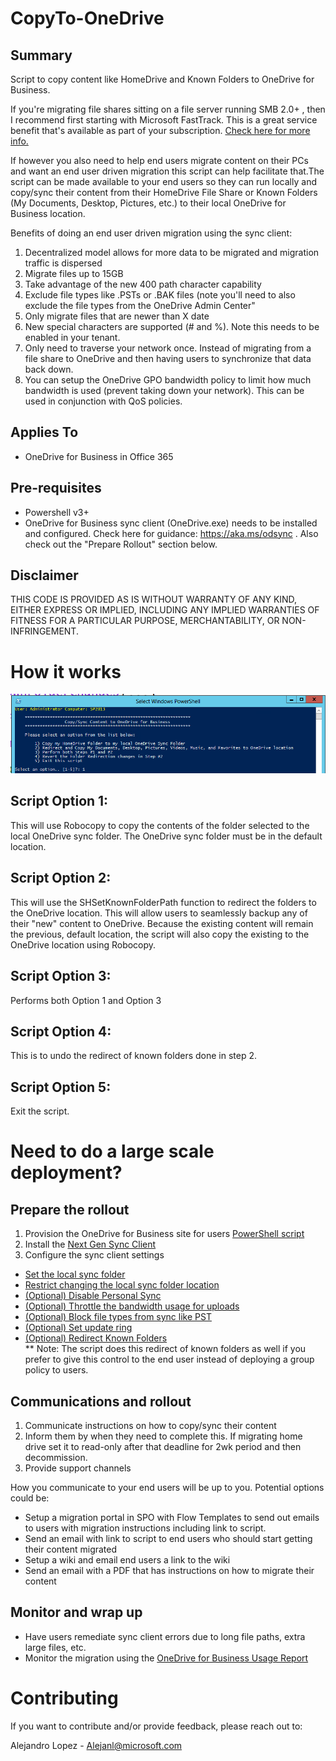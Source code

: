 # CopyTo-OneDrive
## Summary
Script to copy content like HomeDrive and Known Folders to OneDrive for Business. 

If you're migrating file shares sitting on a file server running SMB 2.0+ , then I recommend first starting with Microsoft FastTrack. This is a great service benefit that's available as part of your subscription. [Check here for more info.](https://technet.microsoft.com/en-us/library/mt651702.aspx)    

If however you also need to help end users migrate content on their PCs and want an end user driven migration this script can help facilitate that.The script can be made available to your end users so they can run locally and copy/sync their content from their HomeDrive File Share or Known Folders (My Documents, Desktop, Pictures, etc.) to their local OneDrive for Business location.   

Benefits of doing an end user driven migration using the sync client:   
1. Decentralized model allows for more data to be migrated and migration traffic is dispersed   
2. Migrate files up to 15GB 
3. Take advantage of the new 400 path character capability
4. Exclude file types like .PSTs or .BAK files (note you'll need to also exclude the file types from the OneDrive Admin Center"
5. Only migrate files that are newer than X date
6. New special characters are supported (# and %). Note this needs to be enabled in your tenant. 
7. Only need to traverse your network once. Instead of migrating from a file share to OneDrive and then having users to synchronize that data back down. 
8. You can setup the OneDrive GPO bandwidth policy to limit how much bandwidth is used (prevent taking down your network). This can be used in conjunction with QoS policies. 

## Applies To
* OneDrive for Business in Office 365

## Pre-requisites
* Powershell v3+
* OneDrive for Business sync client (OneDrive.exe) needs to be installed and configured. Check here for guidance: https://aka.ms/odsync . Also check out the "Prepare Rollout" section below. 

## Disclaimer
THIS CODE IS PROVIDED AS IS WITHOUT WARRANTY OF ANY KIND, EITHER EXPRESS OR IMPLIED, INCLUDING ANY IMPLIED WARRANTIES OF FITNESS FOR A PARTICULAR PURPOSE, MERCHANTABILITY, OR NON-INFRINGEMENT.

# How it works 
![Alt text](https://github.com/alejandr0x0/CopyTo-OneDrive/blob/master/Screenshots/Copyto-Onedrive.png?raw=true "CopyTo-OneDrive")  

## Script Option 1:  
This will use Robocopy to copy the contents of the folder selected to the local OneDrive sync folder. The OneDrive sync folder must be in the default location.  

## Script Option 2:   
This will use the SHSetKnownFolderPath function to redirect the folders to the OneDrive location. This will allow users to seamlessly backup any of their "new" content to OneDrive.
Because the existing content will remain the previous, default location, the script will also copy the existing to the OneDrive location using Robocopy. 

## Script Option 3:   
Performs both Option 1 and Option 3  

## Script Option 4:  
This is to undo the redirect of known folders done in step 2.  

## Script Option 5:  
Exit the script.  

# Need to do a large scale deployment?  
## Prepare the rollout
1. Provision the OneDrive for Business site for users [PowerShell script](https://technet.microsoft.com/en-us/library/dn800987.aspx)
2. Install the [Next Gen Sync Client](https://support.office.com/en-us/article/Get-started-with-the-new-OneDrive-sync-client-in-Windows-615391c4-2bd3-4aae-a42a-858262e42a49)
3. Configure the sync client settings
* [Set the local sync folder](https://support.office.com/en-us/article/Use-Group-Policy-to-control-OneDrive-sync-client-settings-0ecb2cf5-8882-42b3-a6e9-be6bda30899c?#defaultrootdir)
* [Restrict changing the local sync folder location](https://support.office.com/en-us/article/Use-Group-Policy-to-control-OneDrive-sync-client-settings-0ecb2cf5-8882-42b3-a6e9-be6bda30899c?#disablecustomroot)
* [(Optional) Disable Personal Sync](https://support.office.com/en-us/article/Use-Group-Policy-to-control-OneDrive-sync-client-settings-0ecb2cf5-8882-42b3-a6e9-be6bda30899c?#disablepersonalsync)
* [(Optional) Throttle the bandwidth usage for uploads](https://support.office.com/en-us/article/Use-Group-Policy-to-control-OneDrive-sync-client-settings-0ecb2cf5-8882-42b3-a6e9-be6bda30899c?#maxbandwidth)
* [(Optional) Block file types from sync like PST](https://support.office.com/en-us/article/Block-syncing-of-specific-file-types-7d7168dd-9015-4245-a971-61b504f834d6)
* [(Optional) Set update ring](https://support.office.com/en-us/article/Use-Group-Policy-to-control-OneDrive-sync-client-settings-0ecb2cf5-8882-42b3-a6e9-be6bda30899c?#enableenterpriseupdate)
* [(Optional) Redirect Known Folders](https://support.office.com/en-us/article/Redirect-known-folders-to-OneDrive-for-Business-e1b3963c-7c6c-4694-9f2f-fb8005d9ef12)  
** Note: The script does this redirect of known folders as well if you prefer to give this control to the end user instead of deploying a group policy to users. 

## Communications and rollout
1. Communicate instructions on how to copy/sync their content 
2. Inform them by when they need to complete this. If migrating home drive set it to read-only after that deadline for 2wk period and then decommission. 
3. Provide support channels

How you communicate to your end users will be up to you. Potential options could be: 
* Setup a migration portal in SPO with Flow Templates to send out emails to users with migration instructions including link to script.
* Send an email with link to script to end users who should start getting their content migrated
* Setup a wiki and email end users a link to the wiki
* Send an email with a PDF that has instructions on how to migrate their content

## Monitor and wrap up
* Have users remediate sync client errors due to long file paths, extra large files, etc.
* Monitor the migration using the [OneDrive for Business Usage Report](https://support.office.com/en-us/article/Office-365-Reports-in-the-new-Admin-Center-OneDrive-for-Business-usage-0de3b312-c4e8-4e4b-a02d-32b2f726a680)

# Contributing
If you want to contribute and/or provide feedback, please reach out to:

Alejandro Lopez - Alejanl@microsoft.com  


